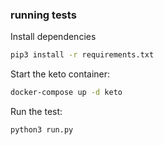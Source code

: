 ### running tests

Install dependencies

```bash
pip3 install -r requirements.txt
```

Start the keto container:

```bash
docker-compose up -d keto
```

Run the test:

```bash
python3 run.py
```
